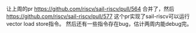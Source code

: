 让上周的pr https://github.com/riscv/sail-riscv/pull/564 合并了，然后 https://github.com/riscv/sail-riscv/pull/577 这个pr实现了sail-riscv可以运行vector load store指令。
然后还有一些指令存在bug，估计两周内能debug完。
